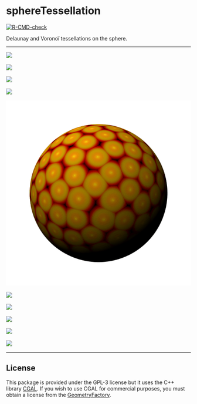 # sphereTessellation

<!-- badges: start -->
[![R-CMD-check](https://github.com/stla/sphereTessellation/actions/workflows/R-CMD-check.yaml/badge.svg)](https://github.com/stla/sphereTessellation/actions/workflows/R-CMD-check.yaml)
<!-- badges: end -->

Delaunay and Voronoï tessellations on the sphere.

___

![](https://raw.githubusercontent.com/stla/sphereTessellation/main/inst/gifs/voronoi_spherical-gray01.gif)

![](https://raw.githubusercontent.com/stla/sphereTessellation/main/inst/gifs/voronoi_spherical-fibonacci01.gif)

![](https://raw.githubusercontent.com/stla/sphereTessellation/main/inst/gifs/voronoi_spherical-fibonacci02.gif)

![](https://raw.githubusercontent.com/stla/sphereTessellation/main/inst/gifs/voronoi_spherical-fibonacci-klingon.gif)

![](https://raw.githubusercontent.com/stla/sphereTessellation/main/inst/gifs/voronoi_spherical-fibonacci-animated-klingon.gif)

![](https://raw.githubusercontent.com/stla/sphereTessellation/main/inst/gifs/voronoi_elliptical-gray-animated.gif)

![](https://raw.githubusercontent.com/stla/sphereTessellation/main/inst/gifs/voronoi_capitals.gif)

![](https://raw.githubusercontent.com/stla/sphereTessellation/main/inst/gifs/delaunay_spherical-icosphere-klingon.gif)

![](https://raw.githubusercontent.com/stla/sphereTessellation/main/inst/gifs/delaunay_spherical-septuaginta01.gif)

![](https://raw.githubusercontent.com/stla/sphereTessellation/main/inst/gifs/delaunay_spherical-loxodrome01.gif)

___

## License

This package is provided under the GPL-3 license but it uses the C++ library 
[CGAL](https://www.cgal.org/). If you wish to use CGAL for commercial purposes, 
you must obtain a license from the [GeometryFactory](https://geometryfactory.com).

